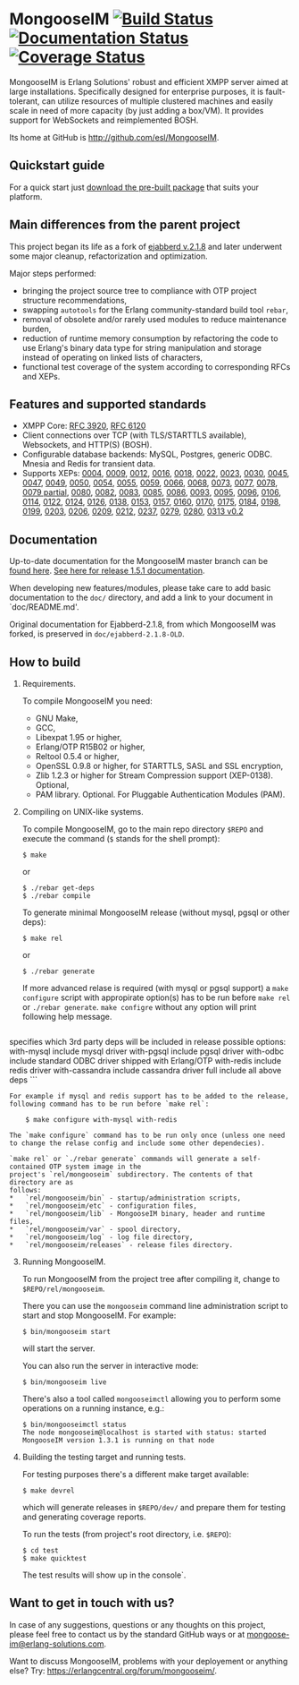 MongooseIM  [![Build Status](https://travis-ci.org/esl/MongooseIM.svg?branch=master)](https://travis-ci.org/esl/MongooseIM) [![Documentation Status](https://readthedocs.org/projects/mongooseim/badge/?version=latest)](https://readthedocs.org/projects/mongooseim/?badge=latest) [![Coverage Status](https://img.shields.io/coveralls/esl/MongooseIM.svg)](https://coveralls.io/r/esl/MongooseIM?branch=master)
============
MongooseIM is Erlang Solutions' robust and efficient XMPP
server aimed at large installations. Specifically designed for enterprise purposes,
it is fault-tolerant, can utilize resources of multiple clustered machines
and easily scale in need of more capacity (by just adding a box/VM).
It provides support for WebSockets and reimplemented BOSH.

Its home at GitHub is http://github.com/esl/MongooseIM.


Quickstart guide
----------------
For a quick start just
[download the pre-built package](https://www.erlang-solutions.com/downloads/download-mongooseim)
that suits your platform.


Main differences from the parent project
----------------------------------------
This project began its life as a fork of
[ejabberd v.2.1.8](https://github.com/processone/ejabberd)
and later underwent some major cleanup, refactorization and optimization.

Major steps performed:
*   bringing the project source tree to compliance with OTP project structure
    recommendations,
*   swapping `autotools` for the Erlang community-standard build tool `rebar`,
*   removal of obsolete and/or rarely used modules to reduce maintenance
    burden,
*   reduction of runtime memory consumption by refactoring the code
    to use Erlang's binary data type for string manipulation and storage
    instead of operating on linked lists of characters,
*   functional test coverage of the system according to corresponding
    RFCs and XEPs.


Features and supported standards
--------------------------------

*   XMPP Core: [RFC 3920](https://tools.ietf.org/html/rfc3920),
    [RFC 6120](https://tools.ietf.org/html/rfc6120)
*   Client connections over TCP (with TLS/STARTTLS available), Websockets,
    and HTTP(S) (BOSH).
*   Configurable database backends: MySQL, Postgres, generic ODBC. Mnesia
    and Redis for transient data.
*   Supports XEPs: [0004](http://xmpp.org/extentions/xep-0004.html), [0009](http://xmpp.org/extentions/xep-0009.html), [0012](http://xmpp.org/extentions/xep-0012.html), [0016](http://xmpp.org/extentions/xep-0016.html), [0018](http://xmpp.org/extentions/xep-0018.html), [0022](http://xmpp.org/extentions/xep-0022.html), [0023](http://xmpp.org/extentions/xep-0023.html), [0030](http://xmpp.org/extentions/xep-0030.html), [0045](http://xmpp.org/extentions/xep-0045.html), [0047](http://xmpp.org/extentions/xep-0047.html), [0049](http://xmpp.org/extentions/xep-0049.html), [0050](http://xmpp.org/extentions/xep-0050.html), [0054](http://xmpp.org/extentions/xep-0054.html), [0055](http://xmpp.org/extentions/xep-0055.html), [0059](http://xmpp.org/extentions/xep-0059.html), [0066](http://xmpp.org/extentions/xep-0066.html), [0068](http://xmpp.org/extentions/xep-0068.html), [0073](http://xmpp.org/extentions/xep-0073.html), [0077](http://xmpp.org/extentions/xep-0077.html), [0078](http://xmpp.org/extentions/xep-0078.html), [0079 partial](http://xmpp.org/extentions/xep-0079.html), [0080](http://xmpp.org/extentions/xep-0080.html), [0082](http://xmpp.org/extentions/xep-0082.html), [0083](http://xmpp.org/extentions/xep-0083.html), [0085](http://xmpp.org/extentions/xep-0085.html), [0086](http://xmpp.org/extentions/xep-0086.html), [0093](http://xmpp.org/extentions/xep-0093.html), [0095](http://xmpp.org/extentions/xep-0095.html), [0096](http://xmpp.org/extentions/xep-0096.html), [0106](http://xmpp.org/extentions/xep-0106.html), [0114](http://xmpp.org/extentions/xep-0114.html), [0122](http://xmpp.org/extentions/xep-0122.html), [0124](http://xmpp.org/extentions/xep-0124.html), [0126](http://xmpp.org/extentions/xep-0126.html), [0138](http://xmpp.org/extentions/xep-0138.html), [0153](http://xmpp.org/extentions/xep-0153.html), [0157](http://xmpp.org/extentions/xep-0157.html), [0160](http://xmpp.org/extentions/xep-0160.html), [0170](http://xmpp.org/extentions/xep-0170.html), [0175](http://xmpp.org/extentions/xep-0175.html), [0184](http://xmpp.org/extentions/xep-0184.html), [0198](http://xmpp.org/extentions/xep-0198.html), [0199](http://xmpp.org/extentions/xep-0199.html), [0203](http://xmpp.org/extentions/xep-0203.html), [0206](http://xmpp.org/extentions/xep-0206.html), [0209](http://xmpp.org/extentions/xep-0209.html), [0212](http://xmpp.org/extentions/xep-0212.html), [0237](http://xmpp.org/extentions/xep-0237.html), [0279](http://xmpp.org/extentions/xep-0279.html), [0280](http://xmpp.org/extentions/xep-0280.html), [0313 v0.2](http://xmpp.org/extensions/attic/xep-0313-0.2.html)


Documentation
-------------

Up-to-date documentation for the MongooseIM master branch can be
[found here](http://mongooseim.readthedocs.org/en/latest/).
[See here for release 1.5.1 documentation](http://mongooseim.readthedocs.org/en/1.5.1/).

When developing new features/modules, please take care to add basic documentation
to the `doc/` directory, and add a link to your document in `doc/README.md'.

Original documentation for Ejabberd-2.1.8, from which MongooseIM was forked, is preserved
in `doc/ejabberd-2.1.8-OLD`.



How to build
------------
1.  Requirements.

    To compile MongooseIM you need:
    *   GNU Make,
    *   GCC,
    *   Libexpat 1.95 or higher,
    *   Erlang/OTP R15B02 or higher,
    *   Reltool 0.5.4 or higher,
    *   OpenSSL 0.9.8 or higher, for STARTTLS, SASL and SSL encryption,
    *   Zlib 1.2.3 or higher for Stream Compression support (XEP-0138). Optional,
    *   PAM library. Optional. For Pluggable Authentication Modules (PAM).

2.  Compiling on UNIX-like systems.

    To compile MongooseIM, go to the main repo directory `$REPO` and execute
    the command (`$` stands for the shell prompt):

        $ make

    or

        $ ./rebar get-deps
        $ ./rebar compile

    To generate minimal MongooseIM release (without mysql, pgsql or other deps):

        $ make rel

    or

        $ ./rebar generate

    If more advanced relase is required (with mysql or pgsql support) a `make configure` script with appropirate option(s) has to be run before `make rel` or `./rebar generate`. `make configre` without any option will print following help message.

    ```
specifies which 3rd party deps will be included in release
possible options:
with-mysql	include mysql driver
with-pgsql	include pgsql driver
with-odbc	include standard ODBC driver shipped with Erlang/OTP
with-redis	include redis driver
with-cassandra	include cassandra driver
full		include all above deps
    ```

    For example if mysql and redis support has to be added to the release, following command has to be run before `make rel`:

        $ make configure with-mysql with-redis

    The `make configure` command has to be run only once (unless one need to change the relase config and include some other dependecies).

    `make rel` or `./rebar generate` commands will generate a self-contained OTP system image in the
    project's `rel/mongooseim` subdirectory. The contents of that directory are as
    follows:
    *   `rel/mongooseim/bin` - startup/administration scripts,
    *   `rel/mongooseim/etc` - configuration files,
    *   `rel/mongooseim/lib` - MongooseIM binary, header and runtime files,
    *   `rel/mongooseim/var` - spool directory,
    *   `rel/mongooseim/log` - log file directory,
    *   `rel/mongooseim/releases` - release files directory.

3.  Running MongooseIM.

    To run MongooseIM from the project tree after compiling it, change
    to `$REPO/rel/mongooseim`.

    There you can use the `mongooseim` command line administration script to
    start and stop MongooseIM. For example:

        $ bin/mongooseim start

    will start the server.

    You can also run the server in interactive mode:

        $ bin/mongooseim live

    There's also a tool called `mongooseimctl` allowing you to perform some
    operations on a running instance, e.g.:

        $ bin/mongooseimctl status
        The node mongooseim@localhost is started with status: started
        MongooseIM version 1.3.1 is running on that node

4.  Building the testing target and running tests.

    For testing purposes there's a different make target available:

        $ make devrel

    which will generate releases in `$REPO/dev/` and prepare
    them for testing and generating coverage reports.

    To run the tests (from project's root directory, i.e. `$REPO`):

        $ cd test
        $ make quicktest

    The test results will show up in the console`.


Want to get in touch with us?
-----------------------------
In case of any suggestions, questions or any thoughts on this project,
please feel free to contact us by the standard GitHub ways or at
<a href='mailto:mongoose-im@erlang-solutions.com'>mongoose-im@erlang-solutions.com</a>.

Want to discuss MongooseIM, problems with your deployement or anything else?
Try: <a href='https://erlangcentral.org/forum/mongooseim/'>https://erlangcentral.org/forum/mongooseim/</a>.
